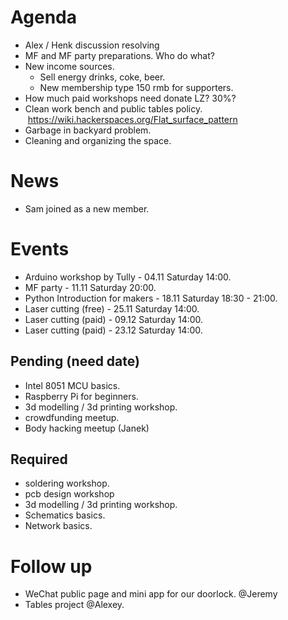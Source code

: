 # Agenda

- Alex / Henk discussion resolving   
- MF and MF party preparations. Who do what?    
- New income sources.   
  * Sell energy drinks, coke, beer.    
  * New membership type 150 rmb for supporters.     
- How much paid workshops need donate LZ? 30%? 
- Clean work bench and public tables policy.  https://wiki.hackerspaces.org/Flat_surface_pattern    
- Garbage in backyard problem.    
- Cleaning and organizing the space.   

# News

- Sam joined as a new member.  

# Events

- Arduino workshop by Tully  - 04.11 Saturday 14:00.    
- MF party - 11.11 Saturday 20:00.    
- Python Introduction for makers - 18.11 Saturday 18:30 - 21:00.    
- Laser cutting (free) - 25.11 Saturday 14:00.    
- Laser cutting (paid) - 09.12 Saturday 14:00.    
- Laser cutting (paid) - 23.12 Saturday 14:00.    

## Pending (need date)

- Intel 8051 MCU basics.   
- Raspberry Pi for beginners.   
- 3d modelling / 3d printing workshop.   
- crowdfunding meetup.   
- Body hacking meetup (Janek)

## Required

- soldering workshop.  
- pcb design workshop 
- 3d modelling / 3d printing workshop.    
- Schematics basics.    
- Network basics.  

# Follow up

- WeChat public page and mini app for our doorlock. @Jeremy   
- Tables project @Alexey.   
